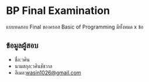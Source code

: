 # BP Final Examination

แบบทดสอบ Final ของครอส Basic of Programming มีทั้งหมด x ข้อ

## ข้อมูลผู้สอบ

- ชื่อ:วศิน
- นามสกุล:วศินชัชวาล
- อีเมล:wasin1026@gmail.com

